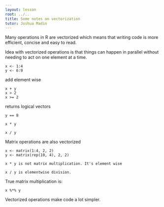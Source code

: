 ```yaml
---
layout: lesson
root: ../..
title: Some notes on vectorization
tutor: Joshua Madin
---
```



Many operations in R are vectorized which means that writing code is more efficient, concise and easy to read.

Idea with vectorized operations is that things can happen in parallel without needing to act on one element at a time.

~~~
x <- 1:4
y <- 6:9
~~~

add element wise

~~~
x + y
x > 2
x >= 2
~~~
returns logical vectors

~~~
y == 8

x * y

x / y
~~~

Matrix operations are also vectorized

~~~
x <- matrix(1:4, 2, 2)
y <- matrix(rep(10, 4), 2, 2)

x * y is not matrix multiplication. It's element wise

x / y is elementwise division.
~~~

True matrix multiplication is:

~~~
x %*% y
~~~

Vectorized operations make code a lot simpler.
